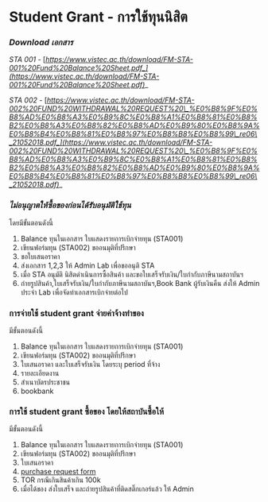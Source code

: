 # Student Grant - การใช้ทุนนิสิต

### _Download เอกสาร_

_STA 001 -_ [_https://www.vistec.ac.th/download/FM-STA-001%20Fund%20Balance%20Sheet.pdf_](https://www.vistec.ac.th/download/FM-STA-001%20Fund%20Balance%20Sheet.pdf)__

_STA 002 -_ [_https://www.vistec.ac.th/download/FM-STA-002%20FUND%20WITHDRAWAL%20REQUEST%20\_%E0%B8%9F%E0%B8%AD%E0%B8%A3%E0%B9%8C%E0%B8%A1%E0%B8%81%E0%B8%B2%E0%B8%A3%E0%B8%82%E0%B8%AD%E0%B9%80%E0%B8%9A%E0%B8%B4%E0%B8%81%E0%B8%97%E0%B8%B8%E0%B8%99\_re06\_21052018.pdf_](https://www.vistec.ac.th/download/FM-STA-002%20FUND%20WITHDRAWAL%20REQUEST%20\_%E0%B8%9F%E0%B8%AD%E0%B8%A3%E0%B9%8C%E0%B8%A1%E0%B8%81%E0%B8%B2%E0%B8%A3%E0%B8%82%E0%B8%AD%E0%B9%80%E0%B8%9A%E0%B8%B4%E0%B8%81%E0%B8%97%E0%B8%B8%E0%B8%99\_re06\_21052018.pdf)__

###

### _ไม่อนุญาตให้ซื้อของก่อนได้รับอนุมัติใช้ทุน_

โดยมีขั้นตอนดังนี้

1. Balance ทุนในเอกสาร ใบแสดงรายการเบิกจ่ายทุน (STA001)
2. เขียนฟอร์มทุน (STA002) ขออนมุติที่ปรึกษา
3. ขอใบเสนอราคา
4. ส่งเอกสาร 1,2,3 ให้ Admin Lab เพื่อขออนุติ STA
5. เมื่อ STA อนุมัติ นิสิตดำเนินการซื้อสินค้า และขอใบเสร็จรับเงิน/ใบกำกับภาษีนามสถาบันฯ&#x20;
6. ถ่ายรูปสินค้า,ใบเสร็จรับเงิน/ใบกำกับภาษีนามสถาบันฯ,Book Bank ผู้รับเงินคืน ส่งให้ Admin ประจำ Lab เพื่อจัดทำเอกสารเบิกจ่ายต่อไป

### การจ่ายใช้ student grant จ่ายค่าจ้างทำของ

มีขั้นตอนดังนี้

1. Balance ทุนในเอกสาร ใบแสดงรายการเบิกจ่ายทุน (STA001)
2. เขียนฟอร์มทุน (STA002) ขออนมุติที่ปรึกษา
3. ใบเสนอราคา และใบเสร็จรับเงิน โดยระบุ period ที่จ้าง
4. รายละเอียดงาน
5. สำเนาบัตรประชาชน&#x20;
6. bookbank



### การใช้ student grant ซื้อของ โดยให้สถาบันซื้อให้

มีขั้นตอนดังนี้

1. Balance ทุนในเอกสาร ใบแสดงรายการเบิกจ่ายทุน (STA001)
2. เขียนฟอร์มทุน (STA002) ขออนมุติที่ปรึกษา
3. ใบเสนอราคา
4. [purchase request form](https://vistec-my.sharepoint.com/:x:/g/personal/1830805\_vistec\_ac\_th/EQv5yiCEMqRNqE-50gOsYcMBuYg80sW6-yO9exzPY-YT-Q?e=hxjtqb)
5. TOR กรณีเกินสินค้าเกิน 100k
6. เมื่อได้ของ ส่งใบเสร็จ และถ่ายรูปสินค้าที่ติดสติ๊กเกอร์แล้ว ให้ Admin

